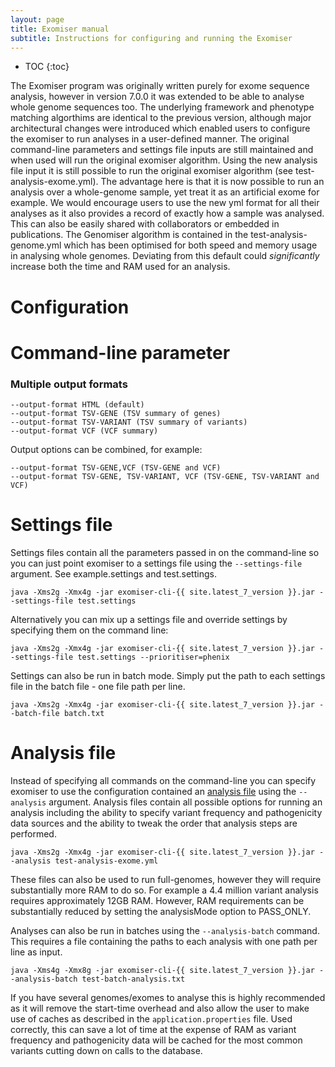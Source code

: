 ```yaml
---
layout: page
title: Exomiser manual
subtitle: Instructions for configuring and running the Exomiser
---
```


* TOC
{:toc}

The Exomiser program was originally written purely for exome sequence analysis, however in version 7.0.0 it was extended to be able to analyse whole genome sequences too. The underlying framework and phenotype matching algorthims are identical to the previous version, although major architectural changes were introduced which enabled users to configure the exomiser to run analyses in a user-defined manner. The original command-line parameters and settings file inputs are still maintained and when used will run the original exomiser algorithm. Using the new analysis file input it is still possible to run the original exomiser algorithm (see test-analysis-exome.yml). The advantage here is that it is now possible to run an analysis over a whole-genome sample, yet treat it as an artificial exome for example. We would encourage users to use the new yml format for all their analyses as it also provides a record of exactly how a sample was analysed. This can also be easily shared with collaborators or embedded in publications. The Genomiser algorithm is contained in the test-analysis-genome.yml which has been optimised for both speed and memory usage in analysing whole genomes. Deviating from this default could *significantly* increase both the time and RAM used for an analysis.  

# Configuration

# Command-line parameter



### Multiple output formats

    --output-format HTML (default)
    --output-format TSV-GENE (TSV summary of genes)
    --output-format TSV-VARIANT (TSV summary of variants)
    --output-format VCF (VCF summary)

Output options can be combined, for example:

    --output-format TSV-GENE,VCF (TSV-GENE and VCF)
    --output-format TSV-GENE, TSV-VARIANT, VCF (TSV-GENE, TSV-VARIANT and VCF)

# Settings file
    
Settings files contain all the parameters passed in on the command-line so you can just point exomiser to a settings file using the `--settings-file` argument. See example.settings and test.settings.

```
java -Xms2g -Xmx4g -jar exomiser-cli-{{ site.latest_7_version }}.jar --settings-file test.settings
```
    
Alternatively you can mix up a settings file and override settings by specifying them on the command line:

```
java -Xms2g -Xmx4g -jar exomiser-cli-{{ site.latest_7_version }}.jar --settings-file test.settings --prioritiser=phenix
```
    
Settings can also be run in batch mode. Simply put the path to each settings file in the batch file - one file path per line.

```
java -Xms2g -Xmx4g -jar exomiser-cli-{{ site.latest_7_version }}.jar --batch-file batch.txt
```

# Analysis file

Instead of specifying all commands on the command-line you can specify exomiser to use the configuration contained an [analysis file](analysis_file_config) using the `--analysis` argument. 
Analysis files contain all possible options for running an analysis including the ability to specify variant frequency
and pathogenicity data sources and the ability to tweak the order that analysis steps are performed.

```
java -Xms2g -Xmx4g -jar exomiser-cli-{{ site.latest_7_version }}.jar --analysis test-analysis-exome.yml
```

These files can also be used to run full-genomes, however they will require substantially more RAM to do so. For example
a 4.4 million variant analysis requires approximately 12GB RAM. However, RAM requirements can be substantially reduced by 
setting the analysisMode option to PASS_ONLY.  

Analyses can also be run in batches using the `--analysis-batch` command. This requires a file containing the paths to each analysis with one path per line as input.
 
```
java -Xms4g -Xmx8g -jar exomiser-cli-{{ site.latest_7_version }}.jar --analysis-batch test-batch-analysis.txt
```

If you have several genomes/exomes to analyse this is highly recommended as it will remove the start-time overhead and also allow the user to make use of caches as described in the `application.properties` file. Used correctly, this can save a lot of time at the expense of RAM as variant frequency and pathogenicity data will be cached for the most common variants cutting down on calls to the database. 
